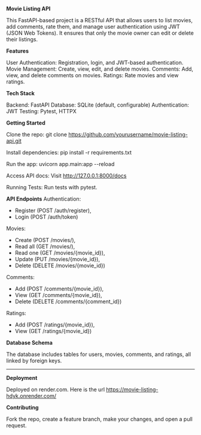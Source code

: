 **Movie Listing API**

This FastAPI-based project is a RESTful API that allows users to list movies, add comments, rate them, and manage user authentication using JWT (JSON Web Tokens). It ensures that only the movie owner can edit or delete their listings.

**Features**

User Authentication: 
    Registration, login, and JWT-based authentication.
Movie Management: 
    Create, view, edit, and delete movies.
Comments: 
    Add, view, and delete comments on movies.
Ratings: 
    Rate movies and view ratings.


**Tech Stack**

Backend: FastAPI
Database: SQLite (default, configurable)
Authentication: JWT
Testing: Pytest, HTTPX


**Getting Started**

Clone the repo: 
    git clone https://github.com/yourusername/movie-listing-api.git

Install dependencies: 
    pip install -r requirements.txt

Run the app: 
    uvicorn app.main:app --reload

Access API docs: 
    Visit http://127.0.0.1:8000/docs

Running Tests: Run tests with pytest.


**API Endpoints**
Authentication: 
  * Register (POST /auth/register), 
  * Login (POST /auth/token)

Movies: 
  * Create (POST /movies/), 
  * Read all (GET /movies/), 
  * Read one (GET /movies/{movie_id}), 
  * Update (PUT /movies/{movie_id}), 
  * Delete (DELETE /movies/{movie_id})

Comments: 
  * Add (POST /comments/{movie_id}), 
  * View (GET /comments/{movie_id}), 
  * Delete (DELETE /comments/{comment_id})

Ratings: 
  * Add (POST /ratings/{movie_id}), 
  * View (GET /ratings/{movie_id})


**Database Schema**

The database includes tables for users, movies, comments, and ratings, all linked by foreign keys.


****

**Deployment**

Deployed on render.com. Here is the url https://movie-listing-hdyk.onrender.com/



**Contributing**

Fork the repo, create a feature branch, make your changes, and open a pull request.